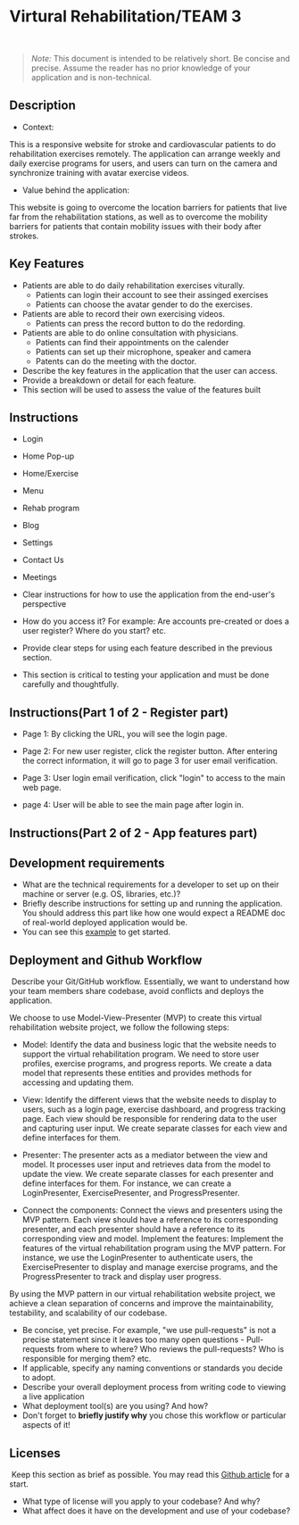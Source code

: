 # Virtural Rehabilitation/TEAM 3
​
> _Note:_ This document is intended to be relatively short. Be concise and precise. Assume the reader has no prior knowledge of your application and is non-technical. 
​
## Description 
- Context:

This is  a responsive website for stroke and cardiovascular patients to do rehabilitation exercises remotely. The application can arrange weekly and daily exercise programs for users, and users can turn on the camera and synchronize training with avatar exercise videos.
- Value behind the application:

This website is going to overcome the location barriers for patients that live far from the rehabilitation stations, as well as to overcome the mobility barriers for patients that contain mobility issues with their body after strokes.
​
## Key Features
 * Patients are able to do daily rehabilitation exercises viturally. 
    * Patients can login their account to see their assinged exercises
    * Patients can choose the avatar gender to do the exercises.
 * Patients are able to record their own exercising videos.
    * Patients can press the record button to do the redording.
 * Patients are able to do online consultation with physicians. 
    * Patients can find their appointments on the calender 
    * Patients can set up their microphone, speaker and camera 
    * Patents can do the meeting with the doctor.
 * Describe the key features in the application that the user can access.
 * Provide a breakdown or detail for each feature.
 * This section will be used to assess the value of the features built
​
## Instructions
   * Login 

   * Home Pop-up 

   * Home/Exercise 

   * Menu

   * Rehab program 

   * Blog 

   * Settings 

   * Contact Us 

   * Meetings

 * Clear instructions for how to use the application from the end-user's perspective
 * How do you access it? For example: Are accounts pre-created or does a user register? Where do you start? etc. 
 * Provide clear steps for using each feature described in the previous section.
 * This section is critical to testing your application and must be done carefully and thoughtfully.

## Instructions(Part 1 of 2 - Register part)
- Page 1: By clicking the URL, you will see the login page.

- Page 2: For new user register, click the register button. After entering the correct information, it will go to page 3 for user email verification.

- Page 3: User login email verification, click "login" to access to the main web page.

- page 4: User will be able to see the main page after login in.

## Instructions(Part 2 of 2 - App features part)
 
 ## Development requirements
 * What are the technical requirements for a developer to set up on their machine or server (e.g. OS, libraries, etc.)?
 * Briefly describe instructions for setting up and running the application. You should address this part like how one would expect a README doc of real-world deployed application would be.
 * You can see this [example](https://github.com/alichtman/shallow-backup#readme) to get started.
 
 ## Deployment and Github Workflow
​
Describe your Git/GitHub workflow. Essentially, we want to understand how your team members share codebase, avoid conflicts and deploys the application.
​

We choose to use  Model-View-Presenter (MVP) to create this virtual rehabilitation website project, we follow the following steps:

* Model: Identify the data and business logic that the website needs to support the virtual rehabilitation program. We need to store user profiles, exercise programs, and progress reports. We create a data model that represents these entities and provides methods for accessing and updating them.

* View: Identify the different views that the website needs to display to users, such as a login page, exercise dashboard, and progress tracking page. Each view should be responsible for rendering data to the user and capturing user input. We create separate classes for each view and define interfaces for them.

* Presenter: The presenter acts as a mediator between the view and model. It processes user input and retrieves data from the model to update the view. We create separate classes for each presenter and define interfaces for them. For instance, we can create a LoginPresenter, ExercisePresenter, and ProgressPresenter.

* Connect the components: Connect the views and presenters using the MVP pattern. Each view should have a reference to its corresponding presenter, and each presenter should have a reference to its corresponding view and model.
Implement the features: Implement the features of the virtual rehabilitation program using the MVP pattern. For instance, we use the LoginPresenter to authenticate users, the ExercisePresenter to display and manage exercise programs, and the ProgressPresenter to track and display user progress.

By using the MVP pattern in our virtual rehabilitation website project, we achieve a clean separation of concerns and improve the maintainability, testability, and scalability of our codebase.

 * Be concise, yet precise. For example, "we use pull-requests" is not a precise statement since it leaves too many open questions - Pull-requests from where to where? Who reviews the pull-requests? Who is responsible for merging them? etc.
 * If applicable, specify any naming conventions or standards you decide to adopt.
 * Describe your overall deployment process from writing code to viewing a live application
 * What deployment tool(s) are you using? And how?
 * Don't forget to **briefly justify why** you chose this workflow or particular aspects of it!
​
 ## Licenses 
​
 Keep this section as brief as possible. You may read this [Github article](https://help.github.com/en/github/creating-cloning-and-archiving-repositories/licensing-a-repository) for a start.
​
 * What type of license will you apply to your codebase? And why?
 * What affect does it have on the development and use of your codebase?
